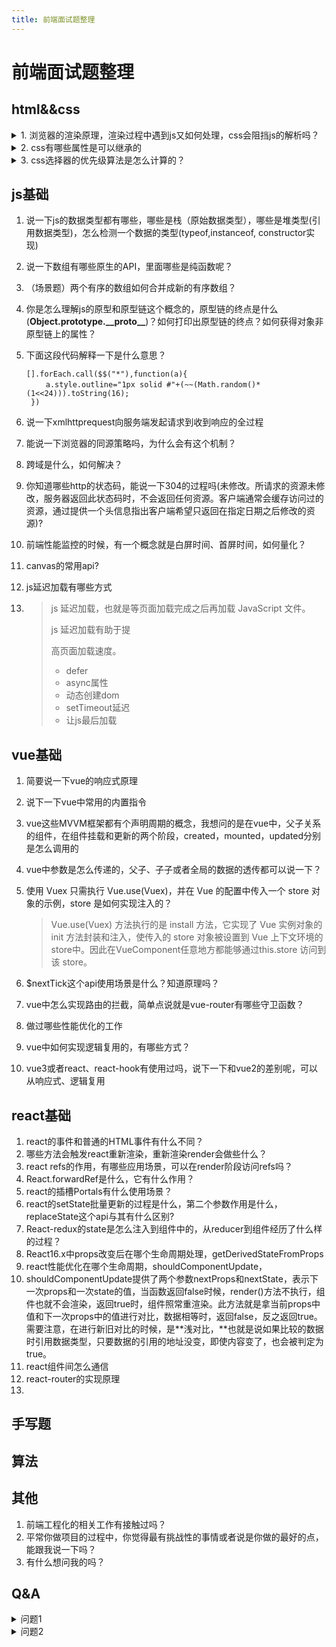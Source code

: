```yaml
---
title: 前端面试题整理
---
```


# 前端面试题整理

## html&&css

<details>
   <summary>1. 浏览器的渲染原理，渲染过程中遇到js又如何处理，css会阻挡js的解析吗？</summary>
   <code style="width: 100%;display:inline-block;">
   console.log(111)<br/>
   test111
   </code>
</details>
<details>
   <summary>2. css有哪些属性是可以继承的</summary>
   * 问题2答案
</details>
<details>
   <summary>3. css选择器的优先级算法是怎么计算的？</summary>
   * 问题3答案
</details>



## js基础

1. 说一下js的数据类型都有哪些，哪些是栈（原始数据类型），哪些是堆类型(引用数据类型)，怎么检测一个数据的类型(typeof,instanceof, constructor实现)

2. 说一下数组有哪些原生的API，里面哪些是纯函数呢？

3. （场景题）两个有序的数组如何合并成新的有序数组？

4. 你是怎么理解js的原型和原型链这个概念的，原型链的终点是什么(**Object.prototype.\_\_proto\_\_**)？如何打印出原型链的终点？如何获得对象非原型链上的属性？

5. 下面这段代码解释一下是什么意思？

   ```
   [].forEach.call($$("*"),function(a){
    　　a.style.outline="1px solid #"+(~~(Math.random()*(1<<24))).toString(16);
    })
   ```

   

6. 说一下xmlhttprequest向服务端发起请求到收到响应的全过程

7. 能说一下浏览器的同源策略吗，为什么会有这个机制？

8. 跨域是什么，如何解决？

9. 你知道哪些http的状态码，能说一下304的过程吗(未修改。所请求的资源未修改，服务器返回此状态码时，不会返回任何资源。客户端通常会缓存访问过的资源，通过提供一个头信息指出客户端希望只返回在指定日期之后修改的资源)?

10. 前端性能监控的时候，有一个概念就是白屏时间、首屏时间，如何量化？

11. canvas的常用api?

10. js延迟加载有哪些方式

12. > js 延迟加载，也就是等页面加载完成之后再加载 JavaScript 文件。 
    >
    > js 延迟加载有助于提
    >
    > 高页面加载速度。
    >
    > * defer
    > * async属性
    > * 动态创建dom
    > * setTimeout延迟
    > * 让js最后加载

    



## vue基础

1. 简要说一下vue的响应式原理

2. 说下一下vue中常用的内置指令

3. vue这些MVVM框架都有个声明周期的概念，我想问的是在vue中，父子关系的组件，在组件挂载和更新的两个阶段，created，mounted，updated分别是怎么调用的

4. vue中参数是怎么传递的，父子、子子或者全局的数据的透传都可以说一下？

   

5. 使用 Vuex 只需执行 Vue.use(Vuex)，并在 Vue 的配置中传入一个 store 对象的示例，store 是如何实现注入的？

   > Vue.use(Vuex) 方法执行的是 install 方法，它实现了 Vue 实例对象的 init 方法封装和注入，使传入的 store 对象被设置到 Vue 上下文环境的store中。因此在VueComponent任意地方都能够通过this.store 访问到该 store。

6. $nextTick这个api使用场景是什么？知道原理吗？

7. vue中怎么实现路由的拦截，简单点说就是vue-router有哪些守卫函数？

8. 做过哪些性能优化的工作

9. vue中如何实现逻辑复用的，有哪些方式？

9. vue3或者react、react-hook有使用过吗，说下一下和vue2的差别呢，可以从响应式、逻辑复用

## react基础

1. react的事件和普通的HTML事件有什么不同？
2. 哪些方法会触发react重新渲染，重新渲染render会做些什么？
3. react refs的作用，有哪些应用场景，可以在render阶段访问refs吗？
4. React.forwardRef是什么，它有什么作用？
5. react的插槽Portals有什么使用场景？
6. react的setState批量更新的过程是什么，第二个参数作用是什么，replaceState这个api与其有什么区别?
7. React-redux的state是怎么注入到组件中的，从reducer到组件经历了什么样的过程？
8. React16.x中props改变后在哪个生命周期处理，getDerivedStateFromProps
9. react性能优化在哪个生命周期，shouldComponentUpdate，
10. shouldComponentUpdate提供了两个参数nextProps和nextState，表示下一次props和一次state的值，当函数返回false时候，render()方法不执行，组件也就不会渲染，返回true时，组件照常重渲染。此方法就是拿当前props中值和下一次props中的值进行对比，数据相等时，返回false，反之返回true。需要注意，在进行新旧对比的时候，是**浅对比，**也就是说如果比较的数据时引用数据类型，只要数据的引用的地址没变，即使内容变了，也会被判定为true。
11. react组件间怎么通信
12. react-router的实现原理
13. 

## 手写题

## 算法



## 其他

1. 前端工程化的相关工作有接触过吗？
2. 平常你做项目的过程中，你觉得最有挑战性的事情或者说是你做的最好的点，能跟我说一下吗？
3. 有什么想问我的吗？

## Q&A

<details>
   <summary>问题1</summary>
   * 问题1答案1-1
   * 问题1答案1-2
</details>

<details>
   <summary>问题2</summary>
   问题2答案
</details>
